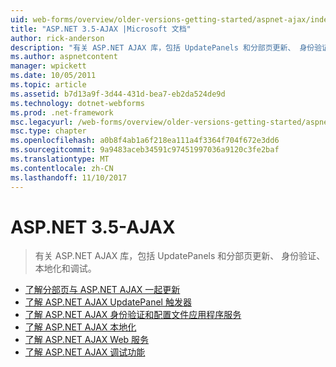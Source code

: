 ```yaml
---
uid: web-forms/overview/older-versions-getting-started/aspnet-ajax/index
title: "ASP.NET 3.5-AJAX |Microsoft 文档"
author: rick-anderson
description: "有关 ASP.NET AJAX 库，包括 UpdatePanels 和分部页更新、 身份验证、 本地化和调试。"
ms.author: aspnetcontent
manager: wpickett
ms.date: 10/05/2011
ms.topic: article
ms.assetid: b7d13a9f-3d44-431d-bea7-eb2da524de9d
ms.technology: dotnet-webforms
ms.prod: .net-framework
msc.legacyurl: /web-forms/overview/older-versions-getting-started/aspnet-ajax
msc.type: chapter
ms.openlocfilehash: a0b8f4ab1a6f218ea111a4f3364f704f672e3dd6
ms.sourcegitcommit: 9a9483aceb34591c97451997036a9120c3fe2baf
ms.translationtype: MT
ms.contentlocale: zh-CN
ms.lasthandoff: 11/10/2017
---
```

<a name="aspnet-35---ajax"></a>ASP.NET 3.5-AJAX
====================
> 有关 ASP.NET AJAX 库，包括 UpdatePanels 和分部页更新、 身份验证、 本地化和调试。


- [了解分部页与 ASP.NET AJAX 一起更新](understanding-partial-page-updates-with-asp-net-ajax.md)
- [了解 ASP.NET AJAX UpdatePanel 触发器](understanding-asp-net-ajax-updatepanel-triggers.md)
- [了解 ASP.NET AJAX 身份验证和配置文件应用程序服务](understanding-asp-net-ajax-authentication-and-profile-application-services.md)
- [了解 ASP.NET AJAX 本地化](understanding-asp-net-ajax-localization.md)
- [了解 ASP.NET AJAX Web 服务](understanding-asp-net-ajax-web-services.md)
- [了解 ASP.NET AJAX 调试功能](understanding-asp-net-ajax-debugging-capabilities.md)
